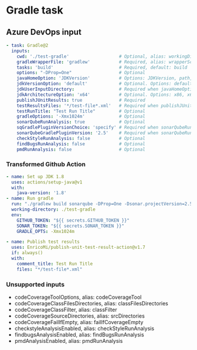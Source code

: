 # Gradle task

## Azure DevOps input

```yaml
- task: Gradle@2
  inputs:
    cwd: './test-gradle'                   # Optional, alias: workingDirectory
    gradleWrapperFile: 'gradlew'           # Required, alias: wrapperScript
    tasks: 'build'                         # Required, default: build
    options: "-DProp=One"                  # Optional
    javaHomeOption: 'JDKVersion'           # Options: JDKVersion, path, Alias: javaHomeSelection
    jdkVersionOption: 'default'            # Optional. Options: default, 1.11, 1.10, 1.9, 1.8, 1.7, 1.6, Alias: JDKVersion
    jdkUserInputDirectory:                 # Required when javaHomeOption == Path, Alias: jdkUserInputPath
    jdkArchitectureOption: 'x64'           # Optional. Options: x86, x64, Alias: jdkArchitecture
    publishJUnitResults: true              # Required
    testResultsFiles: '*/test-file*.xml'   # Required when publishJUnitResults == true
    testRunTitle: "Test Run Title"         # Optional
    gradleOptions: '-Xmx1024m'             # Optional
    sonarQubeRunAnalysis: true             # Optional
    sqGradlePluginVersionChoice: 'specify' # Required when sonarQubeRunAnalysis == True Options: specify, build
    sonarQubeGradlePluginVersion: '2.5'    # Required when sonarQubeRunAnalysis == True && SqGradlePluginVersionChoice == Specify
    checkStyleRunAnalysis: false           # Optional
    findBugsRunAnalysis: false             # Optional
    pmdRunAnalysis: false                  # Optional
```

### Transformed Github Action

```yaml
- name: Set up JDK 1.8
  uses: actions/setup-java@v1
  with:
    java-version: '1.8'
- name: Run gradle
  run: "./gradlew build sonarqube -DProp=One -Dsonar.projectVersion=2.5"
  working-directory: ./test-gradle
  env:
    GITHUB_TOKEN: "${{ secrets.GITHUB_TOKEN }}"
    SONAR_TOKEN: "${{ secrets.SONAR_TOKEN }}"
    GRADLE_OPTS: -Xmx1024m

- name: Publish test results
  uses: EnricoMi/publish-unit-test-result-action@v1.7
  if: always()
  with:
    comment_title: Test Run Title
    files: "*/test-file*.xml"
```

### Unsupported inputs

- codeCoverageToolOptions,            alias: codeCoverageTool
- codeCoverageClassFilesDirectories,  alias: classFilesDirectories
- codeCoverageClassFilter,            alias: classFilter
- codeCoverageSourceDirectories,      alias: srcDirectories
- codeCoverageFailIfEmpty,            alias: failIfCoverageEmpty
- checkstyleAnalysisEnabled,          alias: checkStyleRunAnalysis
- findbugsAnalysisEnabled,            alias: findBugsRunAnalysis
- pmdAnalysisEnabled,                 alias: pmdRunAnalysis
